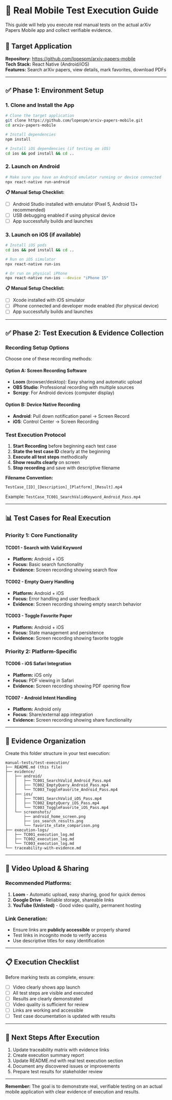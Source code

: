 # 🎯 Real Mobile Test Execution Guide

This guide will help you execute real manual tests on the actual arXiv Papers Mobile app and collect verifiable evidence.

## 📱 Target Application
**Repository:** https://github.com/lopespm/arxiv-papers-mobile  
**Tech Stack:** React Native (Android/iOS)  
**Features:** Search arXiv papers, view details, mark favorites, download PDFs

---

## ✅ Phase 1: Environment Setup

### 1. Clone and Install the App

```bash
# Clone the target application
git clone https://github.com/lopespm/arxiv-papers-mobile.git
cd arxiv-papers-mobile

# Install dependencies
npm install

# Install iOS dependencies (if testing on iOS)
cd ios && pod install && cd ..
```

### 2. Launch on Android

```bash
# Make sure you have an Android emulator running or device connected
npx react-native run-android
```

**📋 Manual Setup Checklist:**
- [ ] Android Studio installed with emulator (Pixel 5, Android 13+ recommended)
- [ ] USB debugging enabled if using physical device
- [ ] App successfully builds and launches

### 3. Launch on iOS (if available)

```bash
# Install iOS pods
cd ios && pod install && cd ..

# Run on iOS simulator
npx react-native run-ios

# Or run on physical iPhone
npx react-native run-ios --device "iPhone 15"
```

**📋 Manual Setup Checklist:**
- [ ] Xcode installed with iOS simulator
- [ ] iPhone connected and developer mode enabled (for physical device)
- [ ] App successfully builds and launches

---

## ✅ Phase 2: Test Execution & Evidence Collection

### Recording Setup Options

Choose one of these recording methods:

#### Option A: Screen Recording Software
- **Loom** (browser/desktop): Easy sharing and automatic upload
- **OBS Studio**: Professional recording with multiple sources
- **Scrcpy**: For Android devices (computer display)

#### Option B: Device Native Recording
- **Android**: Pull down notification panel → Screen Record
- **iOS**: Control Center → Screen Recording

### Test Execution Protocol

1. **Start Recording** before beginning each test case
2. **State the test case ID** clearly at the beginning
3. **Execute all test steps** methodically
4. **Show results clearly** on screen
5. **Stop recording** and save with descriptive filename

**Filename Convention:**
```
TestCase_[ID]_[Description]_[Platform]_[Result].mp4
```

Example: `TestCase_TC001_SearchValidKeyword_Android_Pass.mp4`

---

## 📊 Test Cases for Real Execution

### Priority 1: Core Functionality

#### TC001 - Search with Valid Keyword
- **Platform:** Android + iOS
- **Focus:** Basic search functionality
- **Evidence:** Screen recording showing search flow

#### TC002 - Empty Query Handling  
- **Platform:** Android + iOS
- **Focus:** Error handling and user feedback
- **Evidence:** Screen recording showing empty search behavior

#### TC003 - Toggle Favorite Paper
- **Platform:** Android + iOS  
- **Focus:** State management and persistence
- **Evidence:** Screen recording showing favorite toggle

### Priority 2: Platform-Specific

#### TC006 - iOS Safari Integration
- **Platform:** iOS only
- **Focus:** PDF viewing in Safari
- **Evidence:** Screen recording showing PDF opening flow

#### TC007 - Android Intent Handling
- **Platform:** Android only
- **Focus:** Share/external app integration
- **Evidence:** Screen recording showing share functionality

---

## 📂 Evidence Organization

Create this folder structure in your test execution:

```
manual-tests/test-execution/
├── README.md (this file)
├── evidence/
│   ├── android/
│   │   ├── TC001_SearchValid_Android_Pass.mp4
│   │   ├── TC002_EmptyQuery_Android_Pass.mp4
│   │   └── TC003_ToggleFavorite_Android_Pass.mp4
│   ├── ios/
│   │   ├── TC001_SearchValid_iOS_Pass.mp4
│   │   ├── TC002_EmptyQuery_iOS_Pass.mp4
│   │   └── TC003_ToggleFavorite_iOS_Pass.mp4
│   └── screenshots/
│       ├── android_home_screen.png
│       ├── ios_search_results.png
│       └── favorite_state_comparison.png
├── execution-logs/
│   ├── TC001_execution_log.md
│   ├── TC002_execution_log.md
│   └── TC003_execution_log.md
└── traceability-with-evidence.md
```

---

## 🎥 Video Upload & Sharing

### Recommended Platforms:
1. **Loom** - Automatic upload, easy sharing, good for quick demos
2. **Google Drive** - Reliable storage, shareable links
3. **YouTube (Unlisted)** - Good video quality, permanent hosting

### Link Generation:
- Ensure links are **publicly accessible** or properly shared
- Test links in incognito mode to verify access
- Use descriptive titles for easy identification

---

## 📋 Execution Checklist

Before marking tests as complete, ensure:

- [ ] Video clearly shows app launch
- [ ] All test steps are visible and executed
- [ ] Results are clearly demonstrated
- [ ] Video quality is sufficient for review
- [ ] Links are working and accessible
- [ ] Test case documentation is updated with results

---

## 🔄 Next Steps After Execution

1. Update traceability matrix with evidence links
2. Create execution summary report
3. Update README.md with real test execution section
4. Document any discovered issues or improvements
5. Prepare test results for stakeholder review

---

**Remember:** The goal is to demonstrate real, verifiable testing on an actual mobile application with clear evidence of execution and results.
